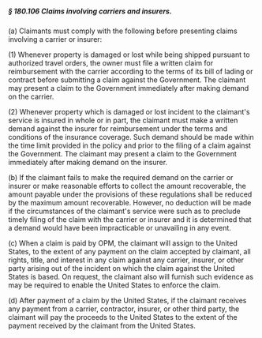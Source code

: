 ##### § 180.106 Claims involving carriers and insurers. #####

(a) Claimants must comply with the following before presenting claims involving a carrier or insurer:

(1) Whenever property is damaged or lost while being shipped pursuant to authorized travel orders, the owner must file a written claim for reimbursement with the carrier according to the terms of its bill of lading or contract before submitting a claim against the Government. The claimant may present a claim to the Government immediately after making demand on the carrier.

(2) Whenever property which is damaged or lost incident to the claimant's service is insured in whole or in part, the claimant must make a written demand against the insurer for reimbursement under the terms and conditions of the insurance coverage. Such demand should be made within the time limit provided in the policy and prior to the filing of a claim against the Government. The claimant may present a claim to the Government immediately after making demand on the insurer.

(b) If the claimant fails to make the required demand on the carrier or insurer or make reasonable efforts to collect the amount recoverable, the amount payable under the provisions of these regulations shall be reduced by the maximum amount recoverable. However, no deduction will be made if the circumstances of the claimant's service were such as to preclude timely filing of the claim with the carrier or insurer and it is determined that a demand would have been impracticable or unavailing in any event.

(c) When a claim is paid by OPM, the claimant will assign to the United States, to the extent of any payment on the claim accepted by claimant, all rights, title, and interest in any claim against any carrier, insurer, or other party arising out of the incident on which the claim against the United States is based. On request, the claimant also will furnish such evidence as may be required to enable the United States to enforce the claim.

(d) After payment of a claim by the United States, if the claimant receives any payment from a carrier, contractor, insurer, or other third party, the claimant will pay the proceeds to the United States to the extent of the payment received by the claimant from the United States.